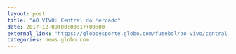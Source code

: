 ```yaml
---
layout: post
title: "AO VIVO: Central do Mercado"
date: 2017-12-09T00:00:17+00:00
external_link: "https://globoesporte.globo.com/futebol/ao-vivo/central-do-mercado-2017-2018.ghtml"
categories: news globo.com
---
```

